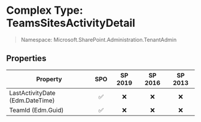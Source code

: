 # Complex Type: TeamsSitesActivityDetail

> Namespace: Microsoft.SharePoint.Administration.TenantAdmin

## Properties

Property | SPO | SP 2019 | SP 2016 | SP 2013
----------|:---:|:-------:|:-------:|:-------:
LastActivityDate (Edm.DateTime) | ✅ | ❌ | ❌ | ❌
TeamId (Edm.Guid) | ✅ | ❌ | ❌ | ❌
